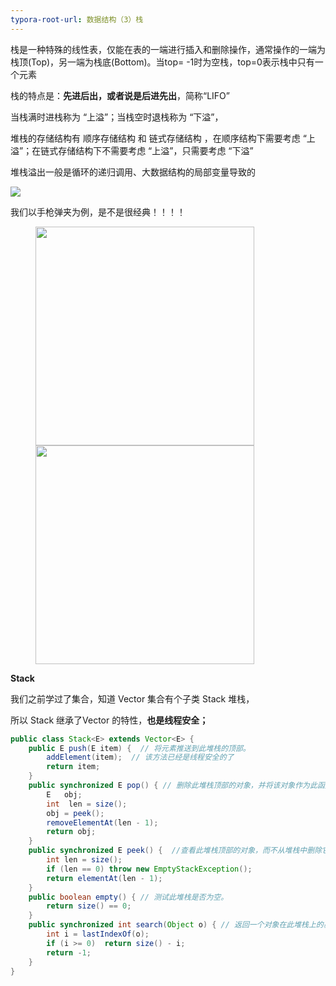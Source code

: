 ```yaml
---
typora-root-url: 数据结构（3）栈
---
```




栈是一种特殊的线性表，仅能在表的一端进行插入和删除操作，通常操作的一端为栈顶(Top)，另一端为栈底(Bottom)。当top= -1时为空栈，top=0表示栈中只有一个元素

栈的特点是：**先进后出，或者说是后进先出**，简称“LIFO”

当栈满时进栈称为 “上溢”；当栈空时退栈称为 “下溢”，

堆栈的存储结构有 顺序存储结构 和 链式存储结构 ，在顺序结构下需要考虑 “上溢”；在链式存储结构下不需要考虑 “上溢”，只需要考虑 “下溢”

堆栈溢出一般是循环的递归调用、大数据结构的局部变量导致的

![](5165166.png)

我们以手枪弹夹为例，是不是很经典！！！！

<figure class="half">
    <img src="2766054596152452712.jpg" width="350">
    <img src="chuzhan.gif" width="350">
</figure>



**Stack**

我们之前学过了集合，知道 Vector 集合有个子类 Stack 堆栈，

所以 Stack  继承了Vector 的特性，**也是线程安全；**

```java
public class Stack<E> extends Vector<E> {
    public E push(E item) {  // 将元素推送到此堆栈的顶部。
        addElement(item);  // 该方法已经是线程安全的了
        return item;
    }
    public synchronized E pop() { // 删除此堆栈顶部的对象，并将该对象作为此函数的值返回。
        E   obj;
        int  len = size();
        obj = peek();
        removeElementAt(len - 1);
        return obj;
    }
    public synchronized E peek() { 	//查看此堆栈顶部的对象，而不从堆栈中删除它。
        int len = size();
        if (len == 0) throw new EmptyStackException();
        return elementAt(len - 1);
    }
    public boolean empty() { // 测试此堆栈是否为空。
        return size() == 0;
    }
    public synchronized int search(Object o) { // 返回一个对象在此堆栈上的基于1的位置。
        int i = lastIndexOf(o);
        if (i >= 0)  return size() - i;
        return -1;
    }
}
```

